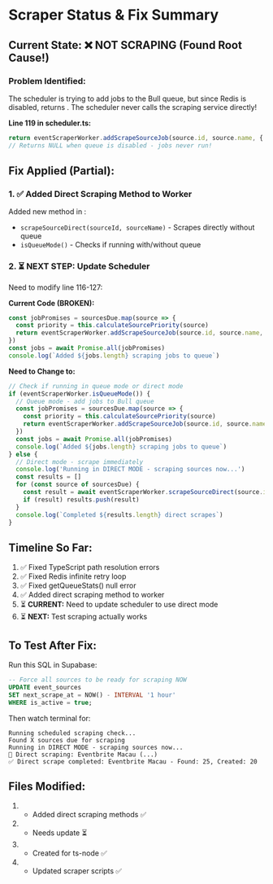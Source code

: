 # Scraper Status & Fix Summary

## Current State: ❌ NOT SCRAPING (Found Root Cause!)

### Problem Identified:
The scheduler is trying to add jobs to the Bull queue, but since Redis is disabled,  returns . The scheduler never calls the scraping service directly!

**Line 119 in scheduler.ts:**
```typescript
return eventScraperWorker.addScrapeSourceJob(source.id, source.name, { priority })
// Returns NULL when queue is disabled - jobs never run!
```

## Fix Applied (Partial):

### 1. ✅ Added Direct Scraping Method to Worker
Added new method in :
- `scrapeSourceDirect(sourceId, sourceName)` - Scrapes directly without queue
- `isQueueMode()` - Checks if running with/without queue

### 2. ⏳ NEXT STEP: Update Scheduler 
Need to modify  line 116-127:

**Current Code (BROKEN):**
```typescript
const jobPromises = sourcesDue.map(source => {
  const priority = this.calculateSourcePriority(source)
  return eventScraperWorker.addScrapeSourceJob(source.id, source.name, { priority })
})
const jobs = await Promise.all(jobPromises)
console.log(`Added ${jobs.length} scraping jobs to queue`)
```

**Need to Change to:**
```typescript
// Check if running in queue mode or direct mode
if (eventScraperWorker.isQueueMode()) {
  // Queue mode - add jobs to Bull queue
  const jobPromises = sourcesDue.map(source => {
    const priority = this.calculateSourcePriority(source)
    return eventScraperWorker.addScrapeSourceJob(source.id, source.name, { priority })
  })
  const jobs = await Promise.all(jobPromises)
  console.log(`Added ${jobs.length} scraping jobs to queue`)
} else {
  // Direct mode - scrape immediately
  console.log('Running in DIRECT MODE - scraping sources now...')
  const results = []
  for (const source of sourcesDue) {
    const result = await eventScraperWorker.scrapeSourceDirect(source.id, source.name)
    if (result) results.push(result)
  }
  console.log(`Completed ${results.length} direct scrapes`)
}
```

## Timeline So Far:

1. ✅ Fixed TypeScript path resolution errors  
2. ✅ Fixed Redis infinite retry loop
3. ✅ Fixed getQueueStats() null error
4. ✅ Added direct scraping method to worker
5. ⏳ **CURRENT:** Need to update scheduler to use direct mode
6. ⏳ **NEXT:** Test scraping actually works

## To Test After Fix:

Run this SQL in Supabase:
```sql
-- Force all sources to be ready for scraping NOW
UPDATE event_sources 
SET next_scrape_at = NOW() - INTERVAL '1 hour'
WHERE is_active = true;
```

Then watch terminal for:
```
Running scheduled scraping check...
Found X sources due for scraping
Running in DIRECT MODE - scraping sources now...
🔄 Direct scraping: Eventbrite Macau (...)
✅ Direct scrape completed: Eventbrite Macau - Found: 25, Created: 20
```

## Files Modified:

1.  - Added direct scraping methods ✅
2.  - Needs update ⏳
3.  - Created for ts-node ✅
4.  - Updated scraper scripts ✅

